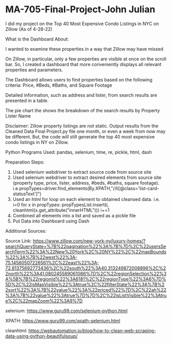 # MA-705-Final-Project-John Julian
I did my project on the Top 40 Most Expensive Condo Listings in NYC on Zillow (As of 4-28-22)

What is the Dashboard About:

I wanted to examine these properties in a way that Zillow may have missed

On Zillow, in particular, only a few properties are visible at once on the scroll bar. So, I created a dashboard that more conveniently displays all relevant properties and parameters.

The Dashboard allows users to find properties based on the following criteria: 
Price, #Beds, #Baths, and Square Footage

Detailed information, such as address and lister, from search results are presented in a table.

The pie chart the shows the breakdown of the search results by Property Lister Name


Disclaimer: Zillow property listings are not static. Output results from the Cleaned Data Final Project.py file one month, or even a week from now may be different. But, the code will still generate the top 40 most expensive condo listings in NY on Zillow.

Python Programs Used: pandas, selenium, time, re, pickle, html, dash

Preparation Steps:
1. Used selenium webdriver to extract source code from source site
2. Used selenium webdriver to extract desired elements from source site (property type, price, lister, address, #beds, #baths, square footage). i.e.propTypes=driver.find_elements(By.XPATH,"//li[@class='list-card-statusText']")
3. Used an html for loop on each element to obtained cleansed data. i.e. i=0
for x in propTypes:
    propTypesList.insert(i, cleanhtml(x.get_attribute("innerHTML")))
    i+=1
3. Combined all elements into a list and saved as a pickle file
4. Put Data into Dashboard using Dash

Additional Sources:

Source Link: https://www.zillow.com/new-york-ny/luxury-homes/?searchQueryState=%7B%22pagination%22%3A%7B%7D%2C%22usersSearchTerm%22%3A%22New%20York%2C%20NY%22%2C%22mapBounds%22%3A%7B%22west%22%3A-75.14560507226561%2C%22east%22%3A-72.81375692773436%2C%22south%22%3A40.313249872008896%2C%22north%22%3A41.080245589061086%7D%2C%22regionSelection%22%3A%5B%7B%22regionId%22%3A6181%2C%22regionType%22%3A6%7D%5D%2C%22isMapVisible%22%3Atrue%2C%22filterState%22%3A%7B%22sort%22%3A%7B%22value%22%3A%22priced%22%7D%2C%22ah%22%3A%7B%22value%22%3Atrue%7D%7D%2C%22isListVisible%22%3Atrue%2C%22mapZoom%22%3A9%7D

selenium:
https://www.guru99.com/selenium-python.html

XPATH:
https://www.guru99.com/xpath-selenium.html

cleanhtml:
https://webautomation.io/blog/how-to-clean-web-scraping-data-using-python-beautifulsoup/



  



